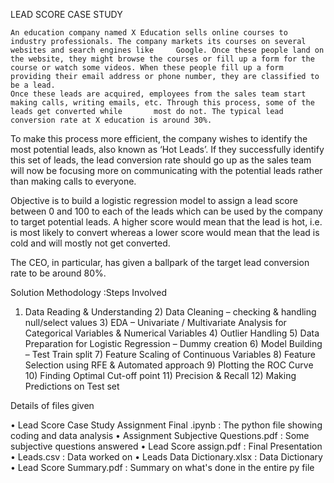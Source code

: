 LEAD SCORE CASE STUDY


 	An education company named X Education sells online courses to industry professionals. The company markets its courses on several websites and search engines like     Google. Once these people land on the website, they might browse the courses or fill up a form for the course or watch some videos. When these people fill up a form   providing their email address or phone number, they are classified to be a lead.
 	Once these leads are acquired, employees from the sales team start making calls, writing emails, etc. Through this process, some of the leads get converted while       most do not. The typical lead conversion rate at X education is around 30%.
 	
  To make this process more efficient, the company wishes to identify the most potential leads, also known as ‘Hot Leads’. If they successfully identify this set of     leads, the lead conversion rate should go up as the sales team will now be focusing more on communicating with the potential leads rather than making calls to         everyone.
 	
  
  
  Objective is to build a logistic regression model to assign a lead score between 0 and 100 to each of the leads which can be used by the company to target potential   leads. A higher score would mean that the lead is hot, i.e. is most likely to convert whereas a lower score would mean that the lead is cold and will mostly not get   converted.

  The CEO, in particular, has given a ballpark of the target lead conversion rate to be around 80%.
             
 Solution Methodology :Steps Involved
 
  1) Data Reading & Understanding
 	2) Data Cleaning – checking & handling null/select values
 	3) EDA – Univariate / Multivariate Analysis for Categorical Variables & Numerical Variables
 	4) Outlier Handling
 	5) Data Preparation for Logistic Regression – Dummy creation
 	6) Model Building – Test Train split
 	7) Feature Scaling of Continuous Variables
 	8) Feature Selection using RFE & Automated approach
 	9) Plotting the ROC Curve
 	10) Finding Optimal Cut-off point 
 	11) Precision & Recall
 	12) Making Predictions on Test  set
 	
  
  Details of files given
  

•	 Lead Score Case Study Assignment Final .ipynb : The python file showing coding and data analysis
•	Assignment Subjective Questions.pdf : Some subjective questions answered
•	Lead Score assign.pdf : Final Presentation
•	Leads.csv : Data worked on
•	Leads Data Dictionary.xlsx : Data Dictionary
•	Lead Score Summary.pdf : Summary on what's done in the entire py file


 	

